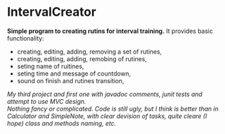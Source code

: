 # IntervalCreator

<b>Simple program to creating rutins for interval training.</b>
It provides basic functionality:
- creating, editing, adding, removing a set of rutines,
- creating, editing, adding, remobing of rutines,
- seting name of ruitines,
- seting time and message of countdown,
- sound on finish and rutines transition,

<i>My third project and first one with javadoc comments, junit tests and attempt to use MVC design.  
Nothing fancy or complicated. Code is still ugly, but I think is better than in Calculator and SimpleNote, 
with clear devision of tasks, quite cleare (I hope) class and methods naming, etc.</i> 
